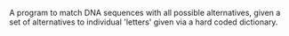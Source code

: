 A program to match DNA sequences with all possible alternatives, given a set of alternatives to individual 'letters' given via a hard coded dictionary.
